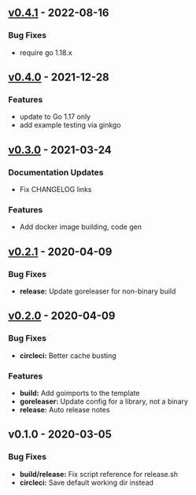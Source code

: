 <a name="v0.4.1"></a>
## [v0.4.1] - 2022-08-16
### Bug Fixes
- require go 1.18.x

<a name="v0.4.0"></a>
## [v0.4.0] - 2021-12-28
### Features
- update to Go 1.17 only
- add example testing via ginkgo

<a name="v0.3.0"></a>
## [v0.3.0] - 2021-03-24
### Documentation Updates
- Fix CHANGELOG links

### Features
- Add docker image building, code gen

<a name="v0.2.1"></a>
## [v0.2.1] - 2020-04-09
### Bug Fixes
- **release:** Update goreleaser for non-binary build

<a name="v0.2.0"></a>
## [v0.2.0] - 2020-04-09
### Bug Fixes
- **circleci:** Better cache busting

### Features
- **build:** Add goimports to the template
- **goreleaser:** Update config for a library, not a binary
- **release:** Auto release notes

<a name="v0.1.0"></a>
## v0.1.0 - 2020-03-05
### Bug Fixes
- **build/release:** Fix script reference for release.sh
- **circleci:** Save default working dir instead

[Unreleased]: https://github.com/newrelic/developer-toolkit-template-go/compare/v0.4.1...HEAD
[v0.4.1]: https://github.com/newrelic/developer-toolkit-template-go/compare/v0.4.0...v0.4.1
[v0.4.0]: https://github.com/newrelic/developer-toolkit-template-go/compare/v0.3.0...v0.4.0
[v0.3.0]: https://github.com/newrelic/developer-toolkit-template-go/compare/v0.2.1...v0.3.0
[v0.2.1]: https://github.com/newrelic/developer-toolkit-template-go/compare/v0.2.0...v0.2.1
[v0.2.0]: https://github.com/newrelic/developer-toolkit-template-go/compare/v0.1.0...v0.2.0
